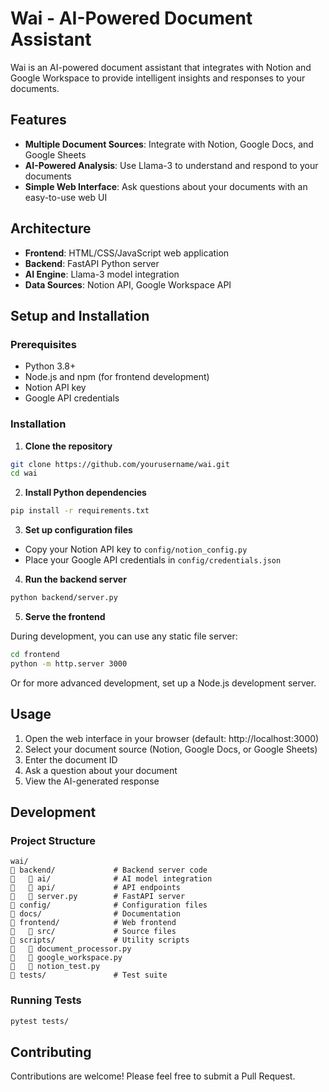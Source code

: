 # Wai - AI-Powered Document Assistant

Wai is an AI-powered document assistant that integrates with Notion and Google Workspace to provide intelligent insights and responses to your documents.

## Features

- **Multiple Document Sources**: Integrate with Notion, Google Docs, and Google Sheets
- **AI-Powered Analysis**: Use Llama-3 to understand and respond to your documents
- **Simple Web Interface**: Ask questions about your documents with an easy-to-use web UI

## Architecture

- **Frontend**: HTML/CSS/JavaScript web application
- **Backend**: FastAPI Python server
- **AI Engine**: Llama-3 model integration
- **Data Sources**: Notion API, Google Workspace API

## Setup and Installation

### Prerequisites

- Python 3.8+
- Node.js and npm (for frontend development)
- Notion API key
- Google API credentials

### Installation

1. **Clone the repository**

```bash
git clone https://github.com/yourusername/wai.git
cd wai
```

2. **Install Python dependencies**

```bash
pip install -r requirements.txt
```

3. **Set up configuration files**

- Copy your Notion API key to `config/notion_config.py`
- Place your Google API credentials in `config/credentials.json`

4. **Run the backend server**

```bash
python backend/server.py
```

5. **Serve the frontend**

During development, you can use any static file server:

```bash
cd frontend
python -m http.server 3000
```

Or for more advanced development, set up a Node.js development server.

## Usage

1. Open the web interface in your browser (default: http://localhost:3000)
2. Select your document source (Notion, Google Docs, or Google Sheets)
3. Enter the document ID
4. Ask a question about your document
5. View the AI-generated response

## Development

### Project Structure

```
wai/
   backend/             # Backend server code
      ai/              # AI model integration
      api/             # API endpoints
      server.py        # FastAPI server
   config/              # Configuration files
   docs/                # Documentation
   frontend/            # Web frontend
      src/             # Source files
   scripts/             # Utility scripts
      document_processor.py
      google_workspace.py
      notion_test.py
   tests/               # Test suite
```

### Running Tests

```bash
pytest tests/
```

## Contributing

Contributions are welcome! Please feel free to submit a Pull Request.